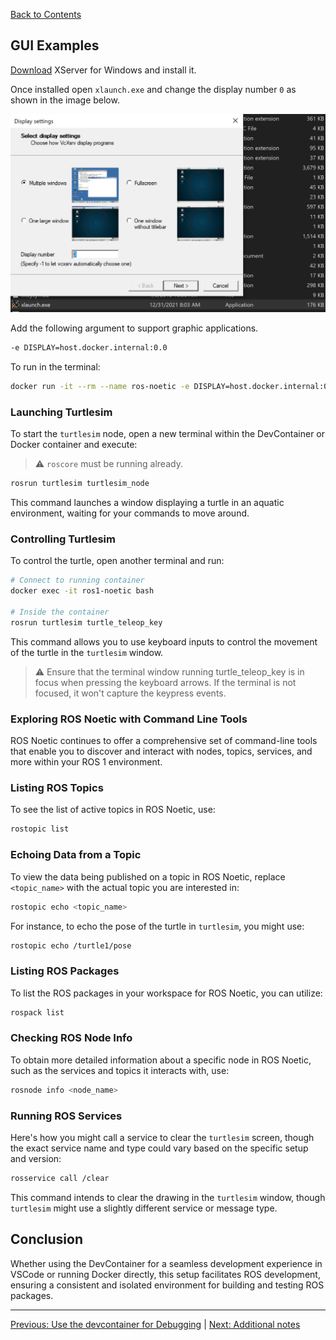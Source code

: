 [Back to Contents](../README.md)

## GUI Examples

[Download](https://sourceforge.net/projects/vcxsrv/) XServer for Windows and install it.

Once installed open `xlaunch.exe` and change the display number `0` as shown in the image below.

![xserver](../docs/images/image.png)


Add the following argument to support graphic applications.

```bash
-e DISPLAY=host.docker.internal:0.0
```

To run in the terminal: 

```bash
docker run -it --rm --name ros-noetic -e DISPLAY=host.docker.internal:0.0 ros-noetic-workspace
```

### Launching Turtlesim

To start the `turtlesim` node, open a new terminal within the DevContainer or Docker container and execute:

> :warning: `roscore` must be running already.

```bash
rosrun turtlesim turtlesim_node
```

This command launches a window displaying a turtle in an aquatic environment, waiting for your commands to move around.

### Controlling Turtlesim

To control the turtle, open another terminal and run:


```bash
# Connect to running container
docker exec -it ros1-noetic bash

# Inside the container
rosrun turtlesim turtle_teleop_key
```

This command allows you to use keyboard inputs to control the movement of the turtle in the `turtlesim` window.

> :warning: Ensure that the terminal window running turtle_teleop_key is in focus when pressing the keyboard arrows. If the terminal is not focused, it won't capture the keypress events.

### Exploring ROS Noetic with Command Line Tools

ROS Noetic continues to offer a comprehensive set of command-line tools that enable you to discover and interact with nodes, topics, services, and more within your ROS 1 environment.

### Listing ROS Topics

To see the list of active topics in ROS Noetic, use:

```bash
rostopic list
```

### Echoing Data from a Topic

To view the data being published on a topic in ROS Noetic, replace `<topic_name>` with the actual topic you are interested in:

```bash
rostopic echo <topic_name>
```

For instance, to echo the pose of the turtle in `turtlesim`, you might use:

```bash
rostopic echo /turtle1/pose
```

### Listing ROS Packages

To list the ROS packages in your workspace for ROS Noetic, you can utilize:

```bash
rospack list
```

### Checking ROS Node Info

To obtain more detailed information about a specific node in ROS Noetic, such as the services and topics it interacts with, use:

```bash
rosnode info <node_name>
```

### Running ROS Services

Here's how you might call a service to clear the `turtlesim` screen, though the exact service name and type could vary based on the specific setup and version:

```bash
rosservice call /clear
```

This command intends to clear the drawing in the `turtlesim` window, though `turtlesim` might use a slightly different service or message type. 

## Conclusion

Whether using the DevContainer for a seamless development experience in VSCode or running Docker directly, this setup facilitates ROS development, ensuring a consistent and isolated environment for building and testing ROS packages.

---

[Previous: Use the devcontainer for Debugging](./06_Devcontainer.md) | [Next: Additional notes](./08_Additional_Notes.md)